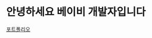 # 안녕하세요 베이비 개발자입니다


[포트폴리오](https://immediate-tang-c7e.notion.site/dfbc48804df44d3a964dddd79fcc2a87)
